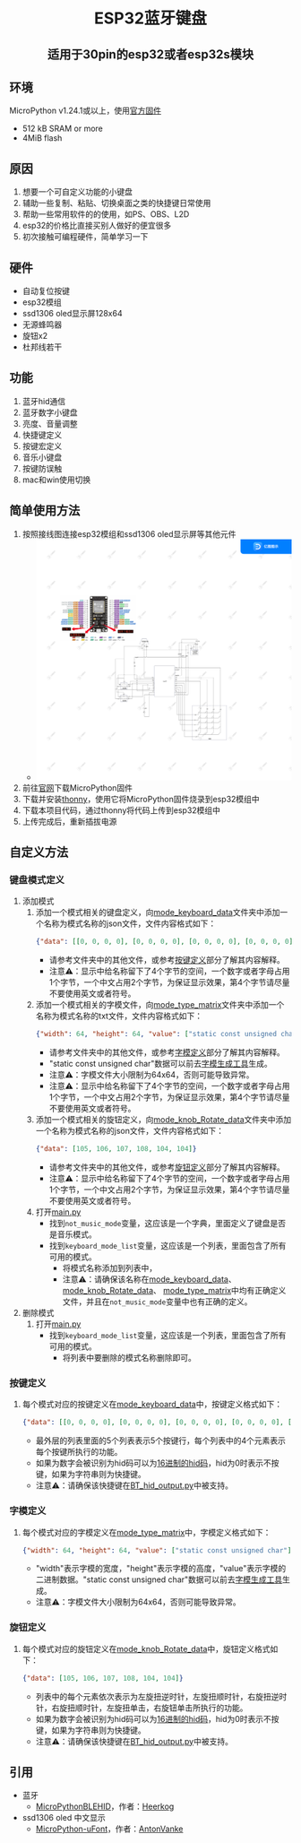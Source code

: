 <h1 align="center">ESP32蓝牙键盘</h1>
<h2 align="center">适用于30pin的esp32或者esp32s模块</h2>

## 环境
MicroPython v1.24.1或以上，使用[官方固件](https://micropython.org/download/ESP32_GENERIC/)
- 512 kB SRAM or more
- 4MiB flash

## 原因
1. 想要一个可自定义功能的小键盘
2. 辅助一些复制、粘贴、切换桌面之类的快捷键日常使用
3. 帮助一些常用软件的的使用，如PS、OBS、L2D
4. esp32的价格比直接买别人做好的便宜很多
5. 初次接触可编程硬件，简单学习一下

## 硬件
- 自动复位按键
- esp32模组
- ssd1306 oled显示屏128x64
- 无源蜂鸣器
- 旋钮x2
- 杜邦线若干

## 功能
1. 蓝牙hid通信
2. 蓝牙数字小键盘
3. 亮度、音量调整
4. 快捷键定义
5. 按键宏定义
6. 音乐小键盘
7. 按键防误触
8. mac和win使用切换

## 简单使用方法
1. 按照接线图连接esp32模组和ssd1306 oled显示屏等其他元件
   - ![wiring_diagram.svg](wiring_diagram.svg)
2. 前往[官网](https://micropython.org/download/ESP32_GENERIC/)下载MicroPython固件
3. 下载并安装[thonny](https://thonny.org/)，使用它将MicroPython固件烧录到esp32模组中
4. 下载本项目代码，通过thonny将代码上传到esp32模组中
5. 上传完成后，重新插拔电源

## 自定义方法
### 键盘模式定义
1. 添加模式
   1. 添加一个模式相关的键盘定义，向[mode_keyboard_data](BTkeyboard%2Fmode_keyboard_data)文件夹中添加一个名称为模式名称的json文件，文件内容格式如下：
       ```json
       {"data": [[0, 0, 0, 0], [0, 0, 0, 0], [0, 0, 0, 0], [0, 0, 0, 0], [0, 0, 0, 0]]}
       ```
      - 请参考文件夹中的其他文件，或参考[按键定义](#按键定义)部分了解其内容解释。
      - 注意⚠️：显示中给名称留下了4个字节的空间，一个数字或者字母占用1个字节，一个中文占用2个字节，为保证显示效果，第4个字节请尽量不要使用英文或者符号。
   2. 添加一个模式相关的字模文件，向[mode_type_matrix](BTkeyboard%2Fmode_type_matrix)文件夹中添加一个名称为模式名称的txt文件，文件内容格式如下：
      ```json
      {"width": 64, "height": 64, "value": ["static const unsigned char"]}
      ```
      - 请参考文件夹中的其他文件，或参考[字模定义](#字模定义)部分了解其内容解释。
      - "static const unsigned char"数据可以前去[字模生成工具](https://www.zhetao.com/fontarray.html)生成。
      - 注意⚠️：字模文件大小限制为64x64，否则可能导致异常。
      - 注意⚠️：显示中给名称留下了4个字节的空间，一个数字或者字母占用1个字节，一个中文占用2个字节，为保证显示效果，第4个字节请尽量不要使用英文或者符号。
   3. 添加一个模式相关的旋钮定义，向[mode_knob_Rotate_data](BTkeyboard%2Fmode_knob_Rotate_data)文件夹中添加一个名称为模式名称的json文件，文件内容格式如下：
      ```json
      {"data": [105, 106, 107, 108, 104, 104]}
      ```
      - 请参考文件夹中的其他文件，或参考[旋钮定义](#旋钮定义)部分了解其内容解释。
      - 注意⚠️：显示中给名称留下了4个字节的空间，一个数字或者字母占用1个字节，一个中文占用2个字节，为保证显示效果，第4个字节请尽量不要使用英文或者符号。
   4. 打开[main.py](main.py)
      - 找到`not_music_mode`变量，这应该是一个字典，里面定义了键盘是否是音乐模式。
      - 找到`keyboard_mode_list`变量，这应该是一个列表，里面包含了所有可用的模式。
        - 将模式名称添加到列表中，
        - 注意⚠️：请确保该名称在[mode_keyboard_data](BTkeyboard%2Fmode_keyboard_data)、
        [mode_knob_Rotate_data](BTkeyboard%2Fmode_knob_Rotate_data)、
        [mode_type_matrix](BTkeyboard%2Fmode_type_matrix)中均有正确定义文件，并且在`not_music_mode`变量中也有正确的定义。
2. 删除模式
   1. 打开[main.py](main.py)
      - 找到`keyboard_mode_list`变量，这应该是一个列表，里面包含了所有可用的模式。
        - 将列表中要删除的模式名称删除即可。

### 按键定义
1. 每个模式对应的按键定义在[mode_keyboard_data](BTkeyboard%2Fmode_keyboard_data)中，按键定义格式如下：
   ```json
   {"data": [[0, 0, 0, 0], [0, 0, 0, 0], [0, 0, 0, 0], [0, 0, 0, 0], [0, 0, 0, 0]]}
   ```
   - 最外层的列表里面的5个列表表示5个按键行，每个列表中的4个元素表示每个按键所执行的功能。
   - 如果为数字会被识别为hid码可以为[16进制的hid码](https://www.freebsddiary.org/APC/usb_hid_usages)，hid为0时表示不按键，如果为字符串则为快捷键。
   - 注意⚠️：请确保该快捷键在[BT_hid_output.py](BTkeyboard%2FBT_hid_output.py)中被支持。
### 字模定义
1. 每个模式对应的字模定义在[mode_type_matrix](BTkeyboard%2Fmode_type_matrix)中，字模定义格式如下：
   ```json
   {"width": 64, "height": 64, "value": ["static const unsigned char"]}
   ```
   - "width"表示字模的宽度，"height"表示字模的高度，"value"表示字模的二进制数据。"static const unsigned char"数据可以前去[字模生成工具](https://www.zhetao.com/fontarray.html)生成。
   - 注意⚠️：字模文件大小限制为64x64，否则可能导致异常。
### 旋钮定义
1. 每个模式对应的旋钮定义在[mode_knob_Rotate_data](BTkeyboard%2Fmode_knob_Rotate_data)中，旋钮定义格式如下：
   ```json
   {"data": [105, 106, 107, 108, 104, 104]}
   ```
   - 列表中的每个元素依次表示为左旋扭逆时针，左旋扭顺时针，右旋扭逆时针，右旋扭顺时针，左旋扭单击，右旋钮单击所执行的功能。
   - 如果为数字会被识别为hid码可以为[16进制的hid码](https://www.freebsddiary.org/APC/usb_hid_usages)，hid为0时表示不按键，如果为字符串则为快捷键。
   - 注意⚠️：请确保该快捷键在[BT_hid_output.py](BTkeyboard%2FBT_hid_output.py)中被支持。
## 引用
- 蓝牙
  - [MicroPythonBLEHID](https://github.com/Heerkog/MicroPythonBLEHID)，作者：[Heerkog](https://github.com/Heerkog)
- ssd1306 oled 中文显示
  - [MicroPython-uFont](https://github.com/AntonVanke/MicroPython-uFont)，作者：[AntonVanke](https://github.com/AntonVanke)